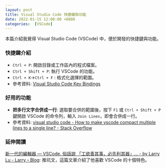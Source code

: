 ```yaml
---
layout: post
title: Visual Studio Code 快捷鍵與功能
date: 2022-01-15 12:00:00 +0800
categories:  [VSCode]
--- 
```


本篇介紹我覺得 Visual Studio Code (VSCode) 中，便於開發的快捷鍵與功能。

### 快捷鍵介紹

- `Ctrl + P`: 開啟目錄或工作區內的程式檔案。
- `Ctrl + Shift + P`: 執行 VSCode 的功能。
- `Ctrl + K`->`Ctrl + F` : 格式化選擇的範圍。
- 參考資料: [Visual Studio Code Key Bindings](https://code.visualstudio.com/docs/getstarted/keybindings)

### 好用的功能

- **把多行文字合併成一行**: 選取要合併的範圍後，按下 `F1` 或 `Ctrl + Shift + P` 鍵開啟 VSCode 的命令列，輸入 `Join Lines`，即會合併成一行。
- 參考資料: [visual studio code - How to make vscode compact multiple lines to a single line? - Stack Overflow](https://stackoverflow.com/questions/45204617/how-to-make-vscode-compact-multiple-lines-to-a-single-line)

### 延伸閱讀

[新一代的編輯器 — VSCode. 俗話說 「工欲善其事，必先利其器」… - by Larry Lu - Larry・Blog](https://larrylu.blog/vscode-1b6f24e082ba): 推坑文，這篇文章介紹了他喜歡 VSCode 的十個特色。